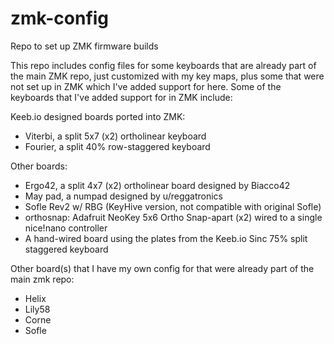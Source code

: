 # zmk-config
Repo to set up ZMK firmware builds

This repo includes config files for some keyboards that are 
already part of the main ZMK repo, just customized with my key maps, 
plus some that were not set up in ZMK which I've added support for here. 
Some of the keyboards that I've added support for in ZMK include:

Keeb.io designed boards ported into ZMK:

- Viterbi, a split 5x7 (x2) ortholinear keyboard
- Fourier, a split 40% row-staggered keyboard

Other boards:

- Ergo42, a split 4x7 (x2) ortholinear board designed by Biacco42
- May pad, a numpad designed by u/reggatronics
- Sofle Rev2 w/ RBG (KeyHive version, not compatible with original Sofle)
- orthosnap: Adafruit NeoKey 5x6 Ortho Snap-apart (x2) wired to a single nice!nano controller
- A hand-wired board using the plates from the Keeb.io Sinc 75% split staggered keyboard

Other board(s) that I have my own config for that were already part of the main zmk repo:

- Helix
- Lily58
- Corne
- Sofle